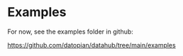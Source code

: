 # Examples

For now, see the examples folder in github:

https://github.com/datopian/datahub/tree/main/examples
